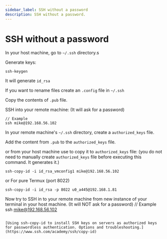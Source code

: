 ```yaml
---
sidebar_label: SSH without a password
description: SSH without a password.
---
```


# SSH without a password

In your host machine, go to `~/.ssh` directory.s

Generate keys:

```
ssh-keygen
```

It will generate `id_rsa`

If you want to rename files create an `.config` file in `~/.ssh`

Copy the contents of `.pub` file.

SSH into your remote machine:
(It will ask for a password)
```
// Example
ssh mike@192.168.56.102
```

In your remote machine's `~/.ssh` directory, create a `authorized_keys` file.

Add the content from `.pub` to the `authorized_keys` file.

or from your host machine use to copy it to `authorized_keys` file:
(you do not need to manually create `authorized_keys` file before executing this command. It generates it.)

```
ssh-copy-id -i id_rsa_vmconfig1 mike@192.168.56.102
```
or
For pure Termux (port 8022)
```
ssh-copy-id -i id_rsa -p 8022 u0_a445@192.168.1.81
```

Now try to SSH in to your remote machine from new instance of your terminal in your host machine.
(It will NOT ask for a password)
// Example
ssh mike@192.168.56.102
```

[Using ssh-copy-id to install SSH keys on servers as authorized keys for passwordless authentication. Options and troubleshooting.](https://www.ssh.com/academy/ssh/copy-id)